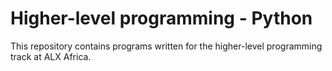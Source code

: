 # Higher-level programming - Python

This repository contains programs written for the higher-level programming track at ALX Africa. 


